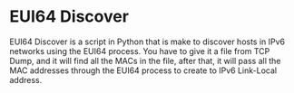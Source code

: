 # EUI64 Discover
EUI64 Discover is a script in Python that is make to discover hosts in IPv6 networks using the EUI64 process. You have to give it a file from TCP Dump, and it will find all the MACs in the file, after that, it will pass all the MAC addresses through the EUI64 process to create to IPv6 Link-Local address.
